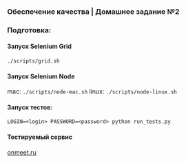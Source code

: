 ### Обеспечение качества | Домашнее задание №2

### Подготовка:

#### Запуск Selenium Grid
`./scripts/grid.sh`

#### Запуск Selenium Node
mac: `./scripts/node-mac.sh` 
linux: `./scripts/node-linux.sh`


#### Запуск тестов:
`LOGIN=<login> PASSWORD=<password> python run_tests.py`

#### Тестируемый сервис

[onmeet.ru](https://onmeet.ru)
